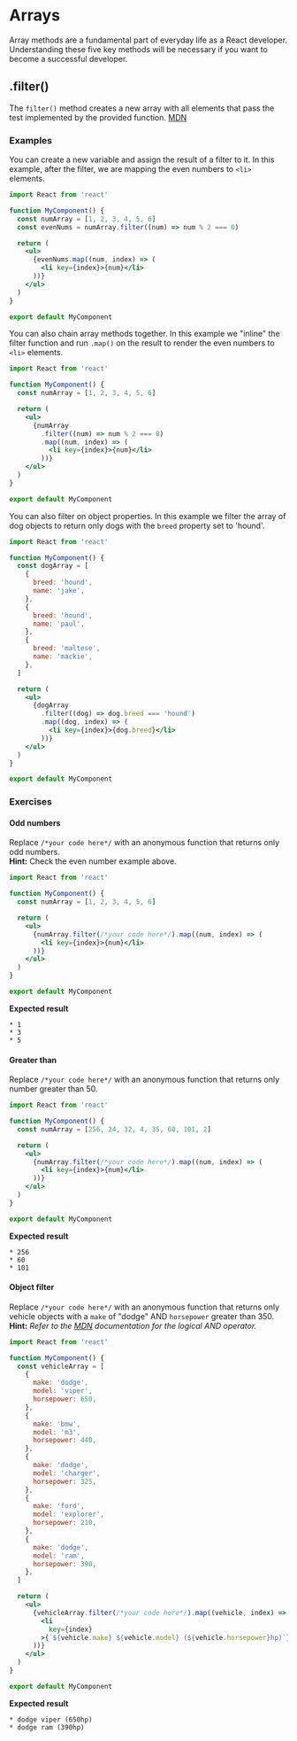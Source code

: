 # Arrays

Array methods are a fundamental part of everyday life as a React developer. Understanding these five key methods will be necessary if you want to become a successful developer.

## .filter()

The `filter()` method creates a new array with all elements that pass the test implemented by the provided function. [MDN](https://developer.mozilla.org/en-US/docs/Web/JavaScript/Reference/Global_Objects/Array/filter)

### Examples

You can create a new variable and assign the result of a filter to it. In this example, after the filter, we are mapping the even numbers to `<li>` elements.

```jsx
import React from 'react'

function MyComponent() {
  const numArray = [1, 2, 3, 4, 5, 6]
  const evenNums = numArray.filter((num) => num % 2 === 0)

  return (
    <ul>
      {evenNums.map((num, index) => (
        <li key={index}>{num}</li>
      ))}
    </ul>
  )
}

export default MyComponent
```

You can also chain array methods together. In this example we "inline" the filter function and run `.map()` on the result to render the even numbers to `<li>` elements.

```jsx
import React from 'react'

function MyComponent() {
  const numArray = [1, 2, 3, 4, 5, 6]

  return (
    <ul>
      {numArray
        .filter((num) => num % 2 === 0)
        .map((num, index) => (
          <li key={index}>{num}</li>
        ))}
    </ul>
  )
}

export default MyComponent
```

You can also filter on object properties. In this example we filter the array of dog objects to return only dogs with the `breed` property set to 'hound'.

```jsx
import React from 'react'

function MyComponent() {
  const dogArray = [
    {
      breed: 'hound',
      name: 'jake',
    },
    {
      breed: 'hound',
      name: 'paul',
    },
    {
      breed: 'maltese',
      name: 'mackie',
    },
  ]

  return (
    <ul>
      {dogArray
        .filter((dog) => dog.breed === 'hound')
        .map((dog, index) => (
          <li key={index}>{dog.breed}</li>
        ))}
    </ul>
  )
}

export default MyComponent
```

### Exercises

#### Odd numbers

Replace `/*your code here*/` with an anonymous function that returns only odd numbers.  
**Hint:** Check the even number example above.

```jsx
import React from 'react'

function MyComponent() {
  const numArray = [1, 2, 3, 4, 5, 6]

  return (
    <ul>
      {numArray.filter(/*your code here*/).map((num, index) => (
        <li key={index}>{num}</li>
      ))}
    </ul>
  )
}

export default MyComponent
```

**Expected result**

```
* 1
* 3
* 5
```

#### Greater than

Replace `/*your code here*/` with an anonymous function that returns only number greater than 50.

```jsx
import React from 'react'

function MyComponent() {
  const numArray = [256, 24, 32, 4, 35, 60, 101, 2]

  return (
    <ul>
      {numArray.filter(/*your code here*/).map((num, index) => (
        <li key={index}>{num}</li>
      ))}
    </ul>
  )
}

export default MyComponent
```

**Expected result**

```
* 256
* 60
* 101
```

#### Object filter

Replace `/*your code here*/` with an anonymous function that returns only vehicle objects with a `make` of "dodge" AND `horsepower` greater than 350.  
**Hint:** _Refer to the [MDN](https://developer.mozilla.org/en-US/docs/Web/JavaScript/Reference/Operators/Logical_AND) documentation for the logical AND operator._

```jsx
import React from 'react'

function MyComponent() {
  const vehicleArray = [
    {
      make: 'dodge',
      model: 'viper',
      horsepower: 650,
    },
    {
      make: 'bmw',
      model: 'm3',
      horsepower: 440,
    },
    {
      make: 'dodge',
      model: 'charger',
      horsepower: 325,
    },
    {
      make: 'ford',
      model: 'explorer',
      horsepower: 210,
    },
    {
      make: 'dodge',
      model: 'ram',
      horsepower: 390,
    },
  ]

  return (
    <ul>
      {vehicleArray.filter(/*your code here*/).map((vehicle, index) => (
        <li
          key={index}
        >{`${vehicle.make} ${vehicle.model} (${vehicle.horsepower}hp)`}</li>
      ))}
    </ul>
  )
}

export default MyComponent
```

**Expected result**

```
* dodge viper (650hp)
* dodge ram (390hp)
```
